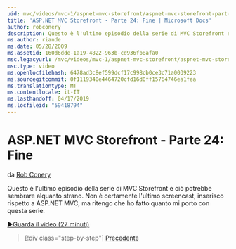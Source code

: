 ```yaml
---
uid: mvc/videos/mvc-1/aspnet-mvc-storefront/aspnet-mvc-storefront-part-24-finis
title: 'ASP.NET MVC Storefront - Parte 24: Fine | Microsoft Docs'
author: robconery
description: Questo è l'ultimo episodio della serie di MVC Storefront e ciò potrebbe sembrare alquanto strano. Non è certamente l'ultimo screencast, inserisco rispetto ad ASP.NET...
ms.author: riande
ms.date: 05/28/2009
ms.assetid: 160d6dde-1a19-4822-963b-cd936fb8afa0
msc.legacyurl: /mvc/videos/mvc-1/aspnet-mvc-storefront/aspnet-mvc-storefront-part-24-finis
msc.type: video
ms.openlocfilehash: 6478ad3c8ef599dcf17c998cb0ce3c71a0039223
ms.sourcegitcommit: 0f1119340e4464720cfd16d0ff15764746ea1fea
ms.translationtype: MT
ms.contentlocale: it-IT
ms.lasthandoff: 04/17/2019
ms.locfileid: "59418794"
---
```

# <a name="aspnet-mvc-storefront-part-24-finis"></a>ASP.NET MVC Storefront - Parte 24: Fine

da [Rob Conery](https://github.com/robconery)

Questo è l'ultimo episodio della serie di MVC Storefront e ciò potrebbe sembrare alquanto strano. Non è certamente l'ultimo screencast, inserisco rispetto a ASP.NET MVC, ma ritengo che ho fatto quanto mi porto con questa serie.

[&#9654;Guarda il video (27 minuti)](https://channel9.msdn.com/Blogs/ASP-NET-Site-Videos/aspnet-mvc-storefront-part-24-finis)

> [!div class="step-by-step"]
> [Precedente](aspnet-mvc-storefront-part-23-getting-started-with-domain-driven-design.md)
